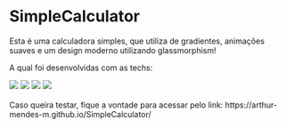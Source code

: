 # SimpleCalculator

Esta é uma calculadora simples, que utiliza de gradientes, animações suaves e um design moderno utilizando glassmorphism!

A qual foi desenvolvidas com as techs:

<div style="display: inline_block;">
  <img src="https://img.shields.io/badge/HTML5-E34F26?style=for-the-badge&logo=html5&logoColor=white"/>
  <img src="https://img.shields.io/badge/CSS3-1572B6?style=for-the-badge&logo=css3&logoColor=white"/>
  <img src="https://img.shields.io/badge/Sass-CC6699?style=for-the-badge&logo=sass&logoColor=white"/>
  <img src="https://img.shields.io/badge/JavaScript-F7DF1E?style=for-the-badge&logo=javascript&logoColor=black"/>
</div><br/>
Caso queira testar, fique a vontade para acessar pelo link: https://arthur-mendes-m.github.io/SimpleCalculator/
